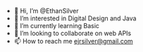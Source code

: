 - 👋 Hi, I’m @EthanSilver
- 👀 I’m interested in Digital Design and Java
- 🌱 I’m currently learning Basic
- 💞️ I’m looking to collaborate on web APIs
- 📫 How to reach me ejrsilver@gmail.com

<!---
EthanSilver/EthanSilver is a ✨ special ✨ repository because its `README.md` (this file) appears on your GitHub profile.
You can click the Preview link to take a look at your changes.
--->
